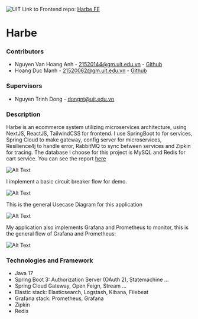 ![UIT](https://img.shields.io/badge/from-UIT%20VNUHCM-blue?style=for-the-badge&link=https%3A%2F%2Fwww.uit.edu.vn%2F)
Link to Frontend repo: [Harbe FE](https://github.com/AndrewNguyen-05/Harbe-FE)

# Harbe

### Contributors

- Nguyen Van Hoang Anh - 21520144@gm.uit.edu.vn - [Github](https://github.com/AndrewNguyen-05)
- Hoang Duc Manh - 21520062@gm.uit.edu.vn - [Github](https://github.com/Marowota)

### Supervisors

- Nguyen Trinh Dong - dongnt@uit.edu.vn

### Description

Harbe is an ecommerce system utilizing microservices architecture, using NextJS, ReactJS, TailwindCSS for frontend. I use SpringBoot to for services, Spring Cloud to make gateway, config server for microservices, Resilience4j to handle error, RabbitMQ to sync between services and Zipkin for tracing. The database I choose for this project is MySQL and Redis for cart service.
You can see the report [here](https://drive.google.com/file/d/1MxEw0X9wGU1nWqVVXuw1AJ_YOFRNLfJf/view?usp=sharing)

![Alt Text](https://drive.google.com/file/d/1wA261jIeTtkyrxBmq26IfKA-y42YSGLA/view?usp=sharing)

I implement a basic circuit breaker flow for demo.

![Alt Text](https://drive.google.com/file/d/1jczjwhfzF86IVopPnKKtFNHoiKWgM5uB/view?usp=sharing)

This is the general Usecase Diagram for this application

![Alt Text](https://drive.google.com/file/d/1c66zzqJHpGgXi8WZJXbR5nL56UcPXQaw/view?usp=sharing)

My application also implements Grafana and Prometheus to monitor, this is the general flow of Grafana and Prometheus:

![Alt Text](https://drive.google.com/file/d/1PAZ6Jo9lL-OIe7ZrrpfJJpHs0BvoV_rI/view?usp=sharing)


### Technologies and Framework
- Java 17
- Spring Boot 3: Authorization Server (OAuth 2), Statemachine ...
- Spring Cloud Gateway, Open Feign, Stream ...
- Elastic stack: Elasticsearch, Logstash, Kibana, Filebeat
- Grafana stack: Prometheus, Grafana
- Zipkin
- Redis
